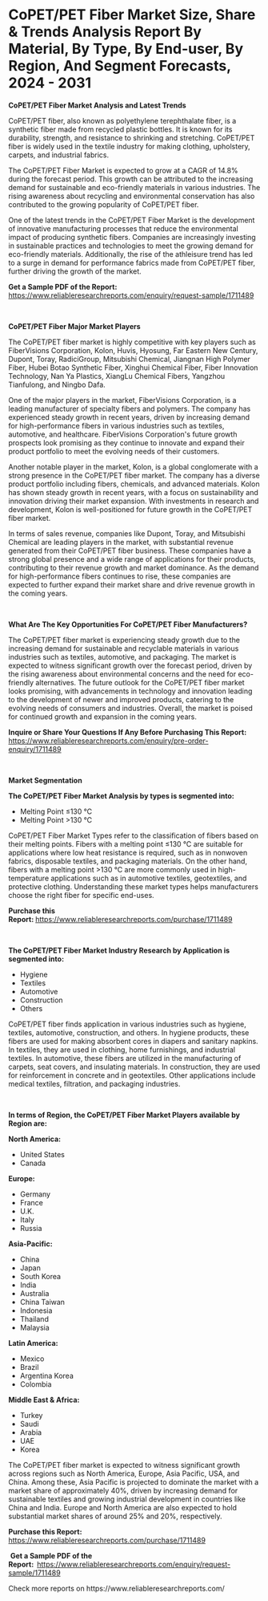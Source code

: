 <p><h1>CoPET/PET Fiber Market Size, Share & Trends Analysis Report By Material, By Type, By End-user, By Region, And Segment Forecasts, 2024 - 2031</h1></p><p><strong>CoPET/PET Fiber Market Analysis and Latest Trends</strong></p>
<p><p>CoPET/PET fiber, also known as polyethylene terephthalate fiber, is a synthetic fiber made from recycled plastic bottles. It is known for its durability, strength, and resistance to shrinking and stretching. CoPET/PET fiber is widely used in the textile industry for making clothing, upholstery, carpets, and industrial fabrics.</p><p>The CoPET/PET Fiber Market is expected to grow at a CAGR of 14.8% during the forecast period. This growth can be attributed to the increasing demand for sustainable and eco-friendly materials in various industries. The rising awareness about recycling and environmental conservation has also contributed to the growing popularity of CoPET/PET fiber.</p><p>One of the latest trends in the CoPET/PET Fiber Market is the development of innovative manufacturing processes that reduce the environmental impact of producing synthetic fibers. Companies are increasingly investing in sustainable practices and technologies to meet the growing demand for eco-friendly materials. Additionally, the rise of the athleisure trend has led to a surge in demand for performance fabrics made from CoPET/PET fiber, further driving the growth of the market.</p></p>
<p><strong>Get a Sample PDF of the Report:&nbsp;</strong> <a href="https://www.reliableresearchreports.com/enquiry/request-sample/1711489">https://www.reliableresearchreports.com/enquiry/request-sample/1711489</a></p>
<p>&nbsp;</p>
<p><strong>CoPET/PET Fiber Major Market Players</strong></p>
<p><p>The CoPET/PET fiber market is highly competitive with key players such as FiberVisions Corporation, Kolon, Huvis, Hyosung, Far Eastern New Century, Dupont, Toray, RadiciGroup, Mitsubishi Chemical, Jiangnan High Polymer Fiber, Hubei Botao Synthetic Fiber, Xinghui Chemical Fiber, Fiber Innovation Technology, Nan Ya Plastics, XiangLu Chemical Fibers, Yangzhou Tianfulong, and Ningbo Dafa.</p><p>One of the major players in the market, FiberVisions Corporation, is a leading manufacturer of specialty fibers and polymers. The company has experienced steady growth in recent years, driven by increasing demand for high-performance fibers in various industries such as textiles, automotive, and healthcare. FiberVisions Corporation's future growth prospects look promising as they continue to innovate and expand their product portfolio to meet the evolving needs of their customers.</p><p>Another notable player in the market, Kolon, is a global conglomerate with a strong presence in the CoPET/PET fiber market. The company has a diverse product portfolio including fibers, chemicals, and advanced materials. Kolon has shown steady growth in recent years, with a focus on sustainability and innovation driving their market expansion. With investments in research and development, Kolon is well-positioned for future growth in the CoPET/PET fiber market.</p><p>In terms of sales revenue, companies like Dupont, Toray, and Mitsubishi Chemical are leading players in the market, with substantial revenue generated from their CoPET/PET fiber business. These companies have a strong global presence and a wide range of applications for their products, contributing to their revenue growth and market dominance. As the demand for high-performance fibers continues to rise, these companies are expected to further expand their market share and drive revenue growth in the coming years.</p></p>
<p>&nbsp;</p>
<p><strong>What Are The Key Opportunities For CoPET/PET Fiber Manufacturers?</strong></p>
<p><p>The CoPET/PET fiber market is experiencing steady growth due to the increasing demand for sustainable and recyclable materials in various industries such as textiles, automotive, and packaging. The market is expected to witness significant growth over the forecast period, driven by the rising awareness about environmental concerns and the need for eco-friendly alternatives. The future outlook for the CoPET/PET fiber market looks promising, with advancements in technology and innovation leading to the development of newer and improved products, catering to the evolving needs of consumers and industries. Overall, the market is poised for continued growth and expansion in the coming years.</p></p>
<p><strong>Inquire or Share Your Questions If Any Before Purchasing This Report:</strong> <a href="https://www.reliableresearchreports.com/enquiry/pre-order-enquiry/1711489">https://www.reliableresearchreports.com/enquiry/pre-order-enquiry/1711489</a></p>
<p>&nbsp;</p>
<p><strong>Market Segmentation</strong></p>
<p><strong>The CoPET/PET Fiber Market Analysis by types is segmented into:</strong></p>
<p><ul><li>Melting Point ≤130 ℃</li><li>Melting Point >130 ℃</li></ul></p>
<p><p>CoPET/PET Fiber Market Types refer to the classification of fibers based on their melting points. Fibers with a melting point ≤130 ℃ are suitable for applications where low heat resistance is required, such as in nonwoven fabrics, disposable textiles, and packaging materials. On the other hand, fibers with a melting point >130 ℃ are more commonly used in high-temperature applications such as in automotive textiles, geotextiles, and protective clothing. Understanding these market types helps manufacturers choose the right fiber for specific end-uses.</p></p>
<p><strong>Purchase this Report:&nbsp;</strong><a href="https://www.reliableresearchreports.com/purchase/1711489">https://www.reliableresearchreports.com/purchase/1711489</a></p>
<p>&nbsp;</p>
<p><strong>The CoPET/PET Fiber Market Industry Research by Application is segmented into:</strong></p>
<p><ul><li>Hygiene</li><li>Textiles</li><li>Automotive</li><li>Construction</li><li>Others</li></ul></p>
<p><p>CoPET/PET fiber finds application in various industries such as hygiene, textiles, automotive, construction, and others. In hygiene products, these fibers are used for making absorbent cores in diapers and sanitary napkins. In textiles, they are used in clothing, home furnishings, and industrial textiles. In automotive, these fibers are utilized in the manufacturing of carpets, seat covers, and insulating materials. In construction, they are used for reinforcement in concrete and in geotextiles. Other applications include medical textiles, filtration, and packaging industries.</p></p>
<p>&nbsp;</p>
<p><strong>In terms of Region, the CoPET/PET Fiber Market Players available by Region are:</strong></p>
<p>
    <p> <strong> North America: </strong>
        <ul>
            <li>United States</li>
            <li>Canada</li>
        </ul>
        </p> 
    <p> <strong> Europe: </strong>
        <ul>
            <li>Germany</li>
            <li>France</li>
            <li>U.K.</li>
            <li>Italy</li>
            <li>Russia</li>
        </ul>
        </p> 
    <p> <strong> Asia-Pacific: </strong>
        <ul>
            <li>China</li>
            <li>Japan</li>
            <li>South Korea</li>
            <li>India</li>
            <li>Australia</li>
            <li>China Taiwan</li>
            <li>Indonesia</li>
            <li>Thailand</li>
            <li>Malaysia</li>
        </ul>
        </p> 
    <p> <strong> Latin America: </strong>
        <ul>
            <li>Mexico</li>
            <li>Brazil</li>
            <li>Argentina Korea</li>
            <li>Colombia</li>
        </ul>
        </p> 
    <p> <strong> Middle East & Africa: </strong>
        <ul>
            <li>Turkey</li>
            <li>Saudi</li>
            <li>Arabia</li>
            <li>UAE</li>
            <li>Korea</li>
        </ul>
    </p>
    </p>
<p><p>The CoPET/PET fiber market is expected to witness significant growth across regions such as North America, Europe, Asia Pacific, USA, and China. Among these, Asia Pacific is projected to dominate the market with a market share of approximately 40%, driven by increasing demand for sustainable textiles and growing industrial development in countries like China and India. Europe and North America are also expected to hold substantial market shares of around 25% and 20%, respectively.</p></p>
<p><strong>Purchase this Report: </strong><a href="https://www.reliableresearchreports.com/purchase/1711489">https://www.reliableresearchreports.com/purchase/1711489</a></p>
<p>&nbsp;<strong>Get a Sample PDF of the Report:&nbsp;&nbsp;</strong><a href="https://www.reliableresearchreports.com/enquiry/request-sample/1711489">https://www.reliableresearchreports.com/enquiry/request-sample/1711489</a></p>
<p><strong></strong></p>
<p>Check more reports on https://www.reliableresearchreports.com/</p>